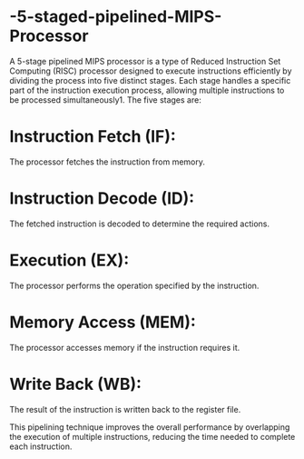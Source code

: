 # -5-staged-pipelined-MIPS-Processor

A 5-stage pipelined MIPS processor is a type of Reduced Instruction Set Computing (RISC) processor designed to execute instructions efficiently by dividing the process into five distinct stages. Each stage handles a specific part of the instruction execution process, allowing multiple instructions to be processed simultaneously1. The five stages are:

# Instruction Fetch (IF): 
The processor fetches the instruction from memory.

# Instruction Decode (ID): 
The fetched instruction is decoded to determine the required actions.

# Execution (EX): 
The processor performs the operation specified by the instruction.

# Memory Access (MEM): 
The processor accesses memory if the instruction requires it.

# Write Back (WB): 
The result of the instruction is written back to the register file.

This pipelining technique improves the overall performance by overlapping the execution of multiple instructions, reducing the time needed to complete each instruction.
